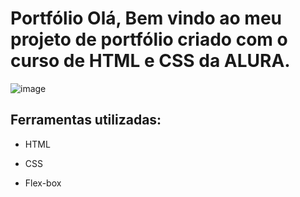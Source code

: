 # Portfólio Olá, Bem vindo ao meu projeto de portfólio criado com o curso de HTML e CSS da ALURA.

![image](https://user-images.githubusercontent.com/77756047/211304452-220fedf0-f91b-490f-8a65-a60ce860bc5c.png)

## Ferramentas utilizadas:

* HTML

* CSS

* Flex-box
